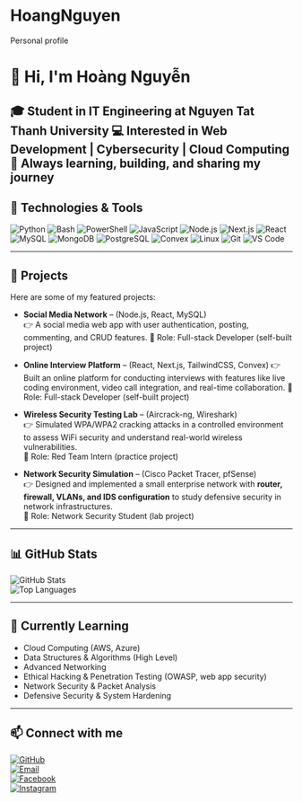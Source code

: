 # HoangNguyen
Personal profile

# 👋 Hi, I'm Hoàng Nguyễn  

🎓 Student in IT Engineering at Nguyen Tat Thanh University 
💻 Interested in Web Development | Cybersecurity | Cloud Computing 
🚀 Always learning, building, and sharing my journey
---

## 🔧 Technologies & Tools
![Python](https://img.shields.io/badge/-Python-3776AB?logo=python&logoColor=white)
![Bash](https://img.shields.io/badge/-Bash-4EAA25?logo=gnubash&logoColor=white)
![PowerShell](https://img.shields.io/badge/-PowerShell-5391FE?logo=powershell&logoColor=white)
![JavaScript](https://img.shields.io/badge/-JavaScript-F7DF1E?logo=javascript&logoColor=black)
![Node.js](https://img.shields.io/badge/-Node.js-339933?logo=node.js&logoColor=white)
![Next.js](https://img.shields.io/badge/-Next.js-000000?logo=next.js&logoColor=white)
![React](https://img.shields.io/badge/-React-61DAFB?logo=react&logoColor=black)
![MySQL](https://img.shields.io/badge/-MySQL-4479A1?logo=mysql&logoColor=white)
![MongoDB](https://img.shields.io/badge/-MongoDB-47A248?logo=mongodb&logoColor=white)
![PostgreSQL](https://img.shields.io/badge/-PostgreSQL-4169E1?logo=postgresql&logoColor=white)
![Convex](https://img.shields.io/badge/-Convex-0055FF?logo=convex&logoColor=white)
![Linux](https://img.shields.io/badge/-Linux-FCC624?logo=linux&logoColor=black)
![Git](https://img.shields.io/badge/-Git-F05032?logo=git&logoColor=white)
![VS Code](https://img.shields.io/badge/-VS%20Code-007ACC?logo=visual-studio-code&logoColor=white)

---

## 📌 Projects
Here are some of my featured projects:  

- **Social Media Network** – (Node.js, React, MySQL)  
  👉 A social media web app with user authentication, posting, commenting, and CRUD features.
  🔹 Role: Full-stack Developer (self-built project) 

- **Online Interview Platform** – (React, Next.js, TailwindCSS, Convex)
  👉 Built an online platform for conducting interviews with features like live coding environment, video call integration, and real-time collaboration.
  🔹 Role: Full-stack Developer (self-built project) 

- **Wireless Security Testing Lab** – (Aircrack-ng, Wireshark)  
  👉 Simulated WPA/WPA2 cracking attacks in a controlled environment to assess WiFi security and understand real-world wireless vulnerabilities.  
  🔹 Role: Red Team Intern (practice project)  

- **Network Security Simulation** – (Cisco Packet Tracer, pfSense)  
  👉 Designed and implemented a small enterprise network with **router, firewall, VLANs, and IDS configuration** to study defensive security in network infrastructures.  
  🔹 Role: Network Security Student (lab project)
  
---

## 📊 GitHub Stats
![GitHub Stats](https://github-readme-stats.vercel.app/api?username=hoangnguyen&show_icons=true&theme=radical)  
![Top Languages](https://github-readme-stats.vercel.app/api/top-langs/?username=hoangnguyen&layout=compact&theme=radical)

---

## 🌱 Currently Learning
- Cloud Computing (AWS, Azure)
- Data Structures & Algorithms (High Level)
- Advanced Networking
- Ethical Hacking & Penetration Testing (OWASP, web app security)
- Network Security & Packet Analysis
- Defensive Security & System Hardening
  
  



---

## 📫 Connect with me
[![GitHub](https://img.shields.io/badge/GitHub-black?logo=github&logoColor=white)](https://github.com/hoangnguyen2810)  
[![Email](https://img.shields.io/badge/Email-D14836?logo=gmail&logoColor=white)](mailto:nguyenluhoang7720@gmail.com)  
[![Facebook](https://img.shields.io/badge/Facebook-1877F2?logo=facebook&logoColor=white)](https://www.facebook.com/hoang.nguyen.444594)  
[![Instagram](https://img.shields.io/badge/Instagram-E4405F?logo=instagram&logoColor=white)](https://www.instagram.com/_dr544_/)  

